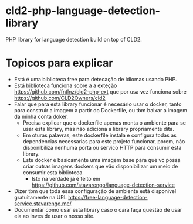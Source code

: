# cld2-php-language-detection-library
PHP library for language detection build on top of CLD2.

# Topicos para explicar
 * Está é uma biblioteca free para detecação de idiomas usando PHP.
 * Está biblioteca funciona sobre a a exteção https://github.com/fntlnz/cld2-php-ext que por usa vez funciona sobre https://github.com/CLD2Owners/cld2
 * Falar que para esta library funcionar é necesário usar o docker, tanto para construir a imagem a partir do Dockerfile, ou tbm baixar a imagem da minha conta doker.
    * Precisa explicar que o dockerfile apenas monta o ambiente para se usar esta library, mas não adiciona a library propriamente dita.
    * Em oturas palavras, este dockerfile instala e configura todas as dependencias necessarias para este projeto funcionar, porem, não disponibiliza nenhuma porta ou servico HTTP para consumir esta library.
    * Este docker é basicamente uma imagem base para que vc possa criar outras imagens dockers que vão disponibilizar um meio de consumir esta biblioteca.
        * Isto na verdade já é feito em https://github.com/stavarengo/language-detection-service
 * Dizer tbm que toda essa configuração de ambiente está disponivel gratuitamente na URL https://free-language-detection-service.stavarengo.me/
 * Documentar como usar esta library caso o cara faça questão de usar ela ao inves de usar o nosso site.
